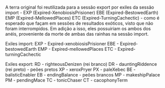 A terra original foi reutilizada para a sessão export por exiles da sessão import - EXP (Expired-XenobiosisPrisioner) EBE (Expired-BestowedEarth) EMP (Expired-MellowedPlaces) ETC (Expired-TurningCachectic) - como é esperado que façam em sessões de resultados exóticos, visto que não foram interrompidos. Em adição a isso, eles possuiriam os ambos dos anéis, proveniente da morte de ambas das rainhas na sessão import. 

Exiles import:
	EXP - Expired-xenobiosisPrisioner
	EBE - Expired-bestowedEarth
	EMP - Expired-mellowedPlaces
	ETC - Expired-turningCachectic

Exiles export:
	RD - righteousDenizen (rei branco)
	DR - dauntingRiddence (rei preto)
	-
	peões pretos
	XP - xeroxPryer
	PX - paleXebec
	BE - balisticEnabler
	EB - endingBalance
	-
	peões brancos
	MP - makeshipPalace
	PM - pendingMace
	TC - tonicChaser
	CT - cacophonyTerm
